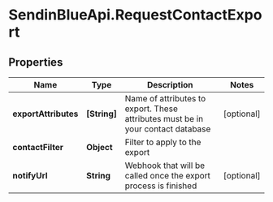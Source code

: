 # SendinBlueApi.RequestContactExport

## Properties
Name | Type | Description | Notes
------------ | ------------- | ------------- | -------------
**exportAttributes** | **[String]** | Name of attributes to export. These attributes must be in your contact database | [optional] 
**contactFilter** | **Object** | Filter to apply to the export | 
**notifyUrl** | **String** | Webhook that will be called once the export process is finished | [optional] 


